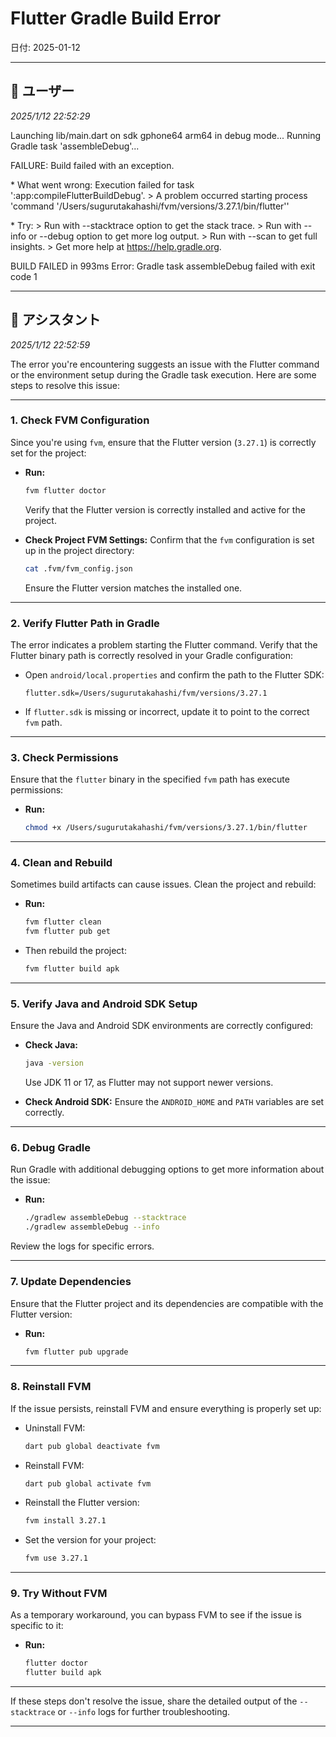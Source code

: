 # Flutter Gradle Build Error

日付: 2025-01-12

---

## 👤 ユーザー
*2025/1/12 22:52:29*

Launching lib/main.dart on sdk gphone64 arm64 in debug mode...
Running Gradle task 'assembleDebug'...

FAILURE: Build failed with an exception.

\* What went wrong:
Execution failed for task ':app:compileFlutterBuildDebug'.
&gt; A problem occurred starting process 'command '/Users/sugurutakahashi/fvm/versions/3.27.1/bin/flutter''

\* Try:
&gt; Run with --stacktrace option to get the stack trace.
&gt; Run with --info or --debug option to get more log output.
&gt; Run with --scan to get full insights.
&gt; Get more help at https://help.gradle.org.

BUILD FAILED in 993ms
Error: Gradle task assembleDebug failed with exit code 1

---

## 🤖 アシスタント
*2025/1/12 22:52:59*

The error you're encountering suggests an issue with the Flutter command or the environment setup during the Gradle task execution. Here are some steps to resolve this issue:

---

### **1. Check FVM Configuration**
Since you're using `fvm`, ensure that the Flutter version (`3.27.1`) is correctly set for the project:

- **Run:**
  ```bash
  fvm flutter doctor
  ```
  Verify that the Flutter version is correctly installed and active for the project.

- **Check Project FVM Settings:**
  Confirm that the `fvm` configuration is set up in the project directory:
  ```bash
  cat .fvm/fvm_config.json
  ```
  Ensure the Flutter version matches the installed one.

---

### **2. Verify Flutter Path in Gradle**
The error indicates a problem starting the Flutter command. Verify that the Flutter binary path is correctly resolved in your Gradle configuration:

- Open `android/local.properties` and confirm the path to the Flutter SDK:
  ```properties
  flutter.sdk=/Users/sugurutakahashi/fvm/versions/3.27.1
  ```

- If `flutter.sdk` is missing or incorrect, update it to point to the correct `fvm` path.

---

### **3. Check Permissions**
Ensure that the `flutter` binary in the specified `fvm` path has execute permissions:

- **Run:**
  ```bash
  chmod +x /Users/sugurutakahashi/fvm/versions/3.27.1/bin/flutter
  ```

---

### **4. Clean and Rebuild**
Sometimes build artifacts can cause issues. Clean the project and rebuild:

- **Run:**
  ```bash
  fvm flutter clean
  fvm flutter pub get
  ```

- Then rebuild the project:
  ```bash
  fvm flutter build apk
  ```

---

### **5. Verify Java and Android SDK Setup**
Ensure the Java and Android SDK environments are correctly configured:

- **Check Java:**
  ```bash
  java -version
  ```
  Use JDK 11 or 17, as Flutter may not support newer versions.

- **Check Android SDK:**
  Ensure the `ANDROID_HOME` and `PATH` variables are set correctly.

---

### **6. Debug Gradle**
Run Gradle with additional debugging options to get more information about the issue:

- **Run:**
  ```bash
  ./gradlew assembleDebug --stacktrace
  ./gradlew assembleDebug --info
  ```

Review the logs for specific errors.

---

### **7. Update Dependencies**
Ensure that the Flutter project and its dependencies are compatible with the Flutter version:

- **Run:**
  ```bash
  fvm flutter pub upgrade
  ```

---

### **8. Reinstall FVM**
If the issue persists, reinstall FVM and ensure everything is properly set up:

- Uninstall FVM:
  ```bash
  dart pub global deactivate fvm
  ```

- Reinstall FVM:
  ```bash
  dart pub global activate fvm
  ```

- Reinstall the Flutter version:
  ```bash
  fvm install 3.27.1
  ```

- Set the version for your project:
  ```bash
  fvm use 3.27.1
  ```

---

### **9. Try Without FVM**
As a temporary workaround, you can bypass FVM to see if the issue is specific to it:

- **Run:**
  ```bash
  flutter doctor
  flutter build apk
  ```

---

If these steps don't resolve the issue, share the detailed output of the `--stacktrace` or `--info` logs for further troubleshooting.

---

